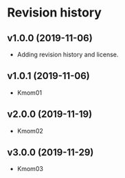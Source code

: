 Revision history
===================

v1.0.0 (2019-11-06)
--------------------
* Adding revision history and license.

v1.0.1 (2019-11-06)
---------------------
* Kmom01

v2.0.0 (2019-11-19)
---------------------
* Kmom02

v3.0.0 (2019-11-29)
---------------------
* Kmom03
